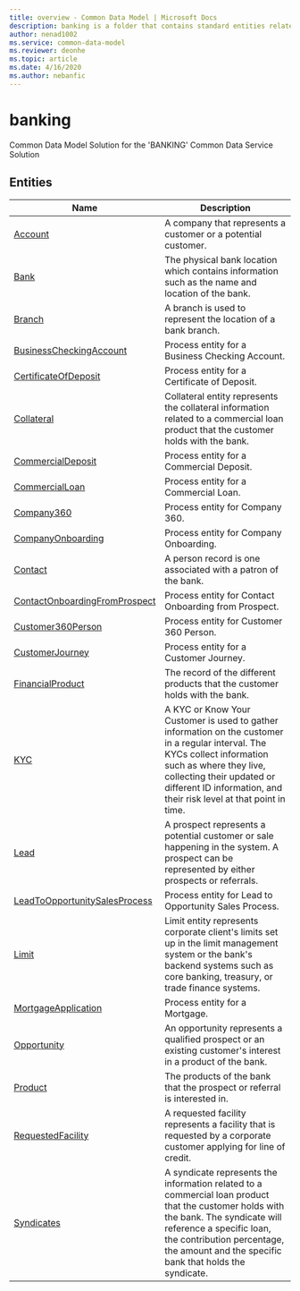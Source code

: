 ```yaml
---
title: overview - Common Data Model | Microsoft Docs
description: banking is a folder that contains standard entities related to the Common Data Model.
author: nenad1002
ms.service: common-data-model
ms.reviewer: deonhe
ms.topic: article
ms.date: 4/16/2020
ms.author: nebanfic
---
```


# banking

Common Data Model Solution for the 'BANKING' Common Data Service Solution  

## Entities

|Name|Description|
|---|---|
|[Account](Account.md)|A company that represents a customer or a potential customer.|
|[Bank](Bank.md)|The physical bank location which contains information such as the name and location of the bank.|
|[Branch](Branch.md)|A branch is used to represent the location of a bank branch.|
|[BusinessCheckingAccount](BusinessCheckingAccount.md)|Process entity for a Business Checking Account.|
|[CertificateOfDeposit](CertificateOfDeposit.md)|Process entity for a Certificate of Deposit.|
|[Collateral](Collateral.md)|Collateral entity represents the collateral information related to a commercial loan product that the customer holds with the bank.|
|[CommercialDeposit](CommercialDeposit.md)|Process entity for a Commercial Deposit.|
|[CommercialLoan](CommercialLoan.md)|Process entity for a Commercial Loan.|
|[Company360](Company360.md)|Process entity for Company 360.|
|[CompanyOnboarding](CompanyOnboarding.md)|Process entity for Company Onboarding.|
|[Contact](Contact.md)|A person record is one associated with a patron of the bank.|
|[ContactOnboardingFromProspect](ContactOnboardingFromProspect.md)|Process entity for Contact Onboarding from Prospect.|
|[Customer360Person](Customer360Person.md)|Process entity for Customer 360 Person.|
|[CustomerJourney](CustomerJourney.md)|Process entity for a Customer Journey.|
|[FinancialProduct](FinancialProduct.md)|The record of the different products that the customer holds with the bank.|
|[KYC](KYC.md)|A KYC or Know Your Customer is used to gather information on the customer in a regular interval. The KYCs collect information such as where they live, collecting their updated or different ID information, and their risk level at that point in time.|
|[Lead](Lead.md)|A prospect represents a potential customer or sale happening in the system. A prospect can be represented by either prospects or referrals.|
|[LeadToOpportunitySalesProcess](LeadToOpportunitySalesProcess.md)|Process entity for Lead to Opportunity  Sales Process.|
|[Limit](Limit.md)|Limit entity represents corporate client's limits set up in the limit management system or the bank's backend systems such as core banking, treasury, or trade finance systems.|
|[MortgageApplication](MortgageApplication.md)|Process entity for a Mortgage.|
|[Opportunity](Opportunity.md)|An opportunity represents a qualified prospect or an existing customer's interest in a product of the bank.|
|[Product](Product.md)|The products of the bank that the prospect or referral is interested in.|
|[RequestedFacility](RequestedFacility.md)|A requested facility represents a facility that is requested by a corporate customer applying for line of credit.|
|[Syndicates](Syndicates.md)|A syndicate represents the information related to a commercial loan product that the customer holds with the bank. The syndicate will reference a specific loan, the contribution percentage, the amount and the specific bank that holds the syndicate.|
